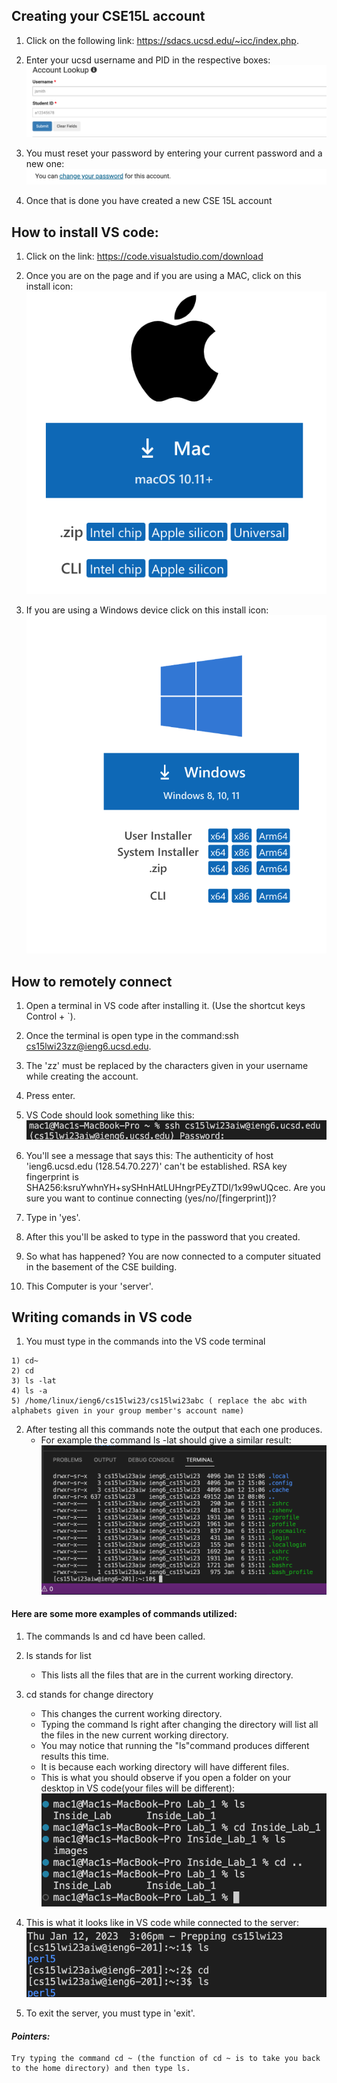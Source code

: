 ## Creating your CSE15L account

1) Click on the following link: https://sdacs.ucsd.edu/~icc/index.php.

2) Enter your ucsd username and PID in the respective boxes:![Image](Screenshot_acount.png)

3) You must reset your password by entering your current password and a new one:![Image](create_new_account.png)

4) Once that is done you have created a new CSE 15L account

## How to install VS code:
1) Click on the link: https://code.visualstudio.com/download

2) Once you are on the page and if you are using a MAC, click on this install icon:![Image](apple_install.png)

3) If you are using a Windows device click on this install icon:![Image](Windows.png)

## How to remotely connect
1) Open a terminal in VS code after installing it. (Use the shortcut keys Control + `). 

2) Once the terminal is open type in the command:ssh cs15lwi23zz@ieng6.ucsd.edu. 

3) The 'zz' must be replaced by the characters given in your username while creating the account.

4) Press enter. 

5) VS Code should look something like this:  ![Image](ssh.png) 

6) You'll see a message that says this: The authenticity of host 'ieng6.ucsd.edu (128.54.70.227)' can't be established.
RSA key fingerprint is SHA256:ksruYwhnYH+sySHnHAtLUHngrPEyZTDl/1x99wUQcec.
Are you sure you want to continue connecting (yes/no/[fingerprint])? 

7) Type in 'yes'.

8) After this you'll be asked to type in the password that you created. 

9) So what has happened? You are now connected to a computer situated in the basement of the CSE building.

10) This Computer is your 'server'.

## Writing comands in VS code

1) You must type in the commands into the VS code terminal
```
1) cd~
2) cd
3) ls -lat
4) ls -a 
5) /home/linux/ieng6/cs15lwi23/cs15lwi23abc ( replace the abc with alphabets given in your group member's account name)
```
2) After testing all this commands note the output that each one produces. 
   * For example the command ls -lat should give a similar result: ![Image](commands.png)

#### Here are some more examples of commands utilized: 
1) The commands ls and cd have been called. 

2) ls stands for list 
   * This lists all the files that are in the current working directory.

3) cd stands for change directory
   * This changes the current working directory. 
   * Typing the command ls right after changing the directory will list all the files in the new current working directory. 
   * You may notice that running the "ls"command produces different results this time. 
   * It is because each working directory will have different files. 
   * This is what you should observe if you open a folder on your desktop in VS code(your files will be different): ![Image](ls_cd_.png)

4) This is what it looks like in VS code while connected to the server: ![Image](ls_and_cd.png)

5) To exit the server, you must type in 'exit'.

#### _Pointers:_
```
Try typing the command cd ~ (the function of cd ~ is to take you back to the home directory) and then type ls. 
```
